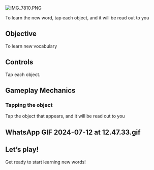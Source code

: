 ![IMG_7810.PNG](https://help.studycat.com/hc/article_attachments/34782105723161)


To learn the new word, tap each object, and it will be read out to you


## Objective


To learn new vocabulary


## Controls


Tap each object.


## Gameplay Mechanics


### Tapping the object


Tap the object that appears, and it will be read out to you


## WhatsApp GIF 2024-07-12 at 12.47.33.gif


## Let’s play!


Get ready to start learning new words!

